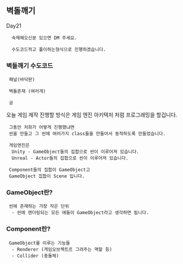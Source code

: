 ﻿## 벽돌깨기

Day21

```
  숙제해오신분 있으면 DM 주세요.

  수도코드적고 풀이하는형식으로 진행하겠습니다.
```

### 벽돌깨기 수도코드

```
 패널(바닥판)

 벽돌존재 (여러개)

 공
```

오늘 게임 제작 진행할 방식은
게임 엔진 아키텍처 처럼 프로그래밍을 할겁니다.

```
 그동안 저희가 어떻게 진행했냐면
 씬을 만들고 그 씬에 여러가지 class들을 만들어서 동작하도록 만들었습니다.
```

```
 게임엔진은
  Unity - GameObject들의 집합으로 씬이 이루어져 있습니다.
  Unreal - Actor들의 집합으로 씬이 이루어져 있습니다.
```

```
 Component들의 집합이 GameObject고
 GameObject 집합이 Scene 입니다.
```


### GameObject란?
```
 씬에 존재하는 가장 작은 단위 
  - 씬에 렌더링되는 모든 애들이 GameObject라고 생각하면 됩니다.
```

### Component란?
```
 GameObject를 이루는 기능들
  - Renderer (게임오브젝트르 그려주는 역할 등)
  - Collider (충돌체)
```